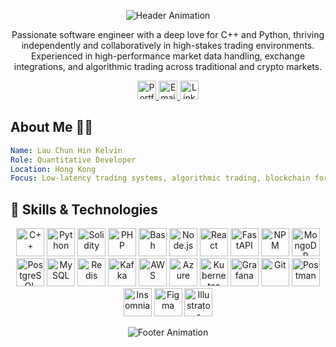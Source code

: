 <p align="center">
  <img src="https://capsule-render.vercel.app/api?type=waving&color=gradient&height=200&section=header&text=Hello,%20I'm%20Kelvin%20Lau!&fontSize=50&animation=fadeIn" alt="Header Animation">
</p>

<p align="center">
  Passionate software engineer with a deep love for C++ and Python, thriving independently and collaboratively in high-stakes trading environments. Experienced in high-performance market data handling, exchange integrations, and algorithmic trading across traditional and crypto markets.
</p>

<p align="center">
  <a href="https://lauchunhin.com">
    <img src="https://img.shields.io/badge/Portfolio-Website-blue?style=flat&logo=google-chrome&logoColor=white" alt="Portfolio" height="30">
  </a>
  <a href="mailto:kelvinlau1357@gmail.com">
    <img src="https://img.shields.io/badge/Email-Me-red?style=flat&logo=gmail&logoColor=white" alt="Email" height="30">
  </a>
  <a href="https://www.linkedin.com/in/kelvin-lau-251917316">
    <img src="https://img.shields.io/badge/LinkedIn-Connect-blue?style=flat&logo=linkedin&logoColor=white" alt="LinkedIn" height="30">
  </a>
</p>

## About Me 👨‍💻

```yaml
Name: Lau Chun Hin Kelvin
Role: Quantitative Developer
Location: Hong Kong
Focus: Low-latency trading systems, algorithmic trading, blockchain for finance
```

## 🚀 Skills & Technologies

<p align="center">
  <img src="https://cdn.jsdelivr.net/gh/devicons/devicon/icons/cplusplus/cplusplus-original.svg" alt="C++" width="45" height="45" title="C++ (Modern C++17/20, Multithreading, Boost.Asio)">
  <img src="https://cdn.jsdelivr.net/gh/devicons/devicon/icons/python/python-original.svg" alt="Python" width="45" height="45" title="Python for automation and AI integration">
  <img src="https://cdn.jsdelivr.net/gh/devicons/devicon/icons/solidity/solidity-original.svg" alt="Solidity" width="45" height="45" title="Solidity for smart contracts and ERC standards">
  <img src="https://cdn.jsdelivr.net/gh/devicons/devicon/icons/php/php-original.svg" alt="PHP" width="45" height="45" title="PHP for web development">
  <img src="https://cdn.jsdelivr.net/gh/devicons/devicon/icons/bash/bash-original.svg" alt="Bash" width="45" height="45" title="Bash scripting and automation">
  <img src="https://cdn.jsdelivr.net/gh/devicons/devicon/icons/nodejs/nodejs-original.svg" alt="Node.js" width="45" height="45" title="Node.js for backend development">
  <img src="https://cdn.jsdelivr.net/gh/devicons/devicon/icons/react/react-original.svg" alt="React" width="45" height="45" title="React for frontend development">
  <img src="https://cdn.jsdelivr.net/gh/devicons/devicon/icons/fastapi/fastapi-original.svg" alt="FastAPI" width="45" height="45" title="FastAPI for high-performance APIs">
  <img src="https://cdn.jsdelivr.net/gh/devicons/devicon/icons/npm/npm-original-wordmark.svg" alt="NPM" width="45" height="45" title="NPM package management">
  <img src="https://cdn.jsdelivr.net/gh/devicons/devicon/icons/mongodb/mongodb-original.svg" alt="MongoDB" width="45" height="45" title="MongoDB for NoSQL database">
  <img src="https://cdn.jsdelivr.net/gh/devicons/devicon/icons/postgresql/postgresql-original.svg" alt="PostgreSQL" width="45" height="45" title="PostgreSQL for relational database">
  <img src="https://cdn.jsdelivr.net/gh/devicons/devicon/icons/mysql/mysql-original.svg" alt="MySQL" width="45" height="45" title="MySQL for data management">
  <img src="https://cdn.jsdelivr.net/gh/devicons/devicon/icons/redis/redis-original.svg" alt="Redis" width="45" height="45" title="Redis for caching and data structures">
  <img src="https://cdn.jsdelivr.net/gh/devicons/devicon@latest/icons/apachekafka/apachekafka-original.svg" alt="Kafka" width="45" height="45" title="Apache Kafka for stream processing">
  <img src="https://cdn.jsdelivr.net/gh/devicons/devicon@latest/icons/amazonwebservices/amazonwebservices-original-wordmark.svg" alt="AWS" width="45" height="45" title="AWS Cloud Services">
  <img src="https://cdn.jsdelivr.net/gh/devicons/devicon/icons/azure/azure-original.svg" alt="Azure" width="45" height="45" title="Microsoft Azure Cloud">
  <img src="https://cdn.jsdelivr.net/gh/devicons/devicon/icons/kubernetes/kubernetes-plain.svg" alt="Kubernetes" width="45" height="45" title="Kubernetes container orchestration">
  <img src="https://cdn.jsdelivr.net/gh/devicons/devicon/icons/grafana/grafana-original.svg" alt="Grafana" width="45" height="45" title="Grafana for monitoring and visualization">
  <img src="https://cdn.jsdelivr.net/gh/devicons/devicon/icons/git/git-original.svg" alt="Git" width="45" height="45" title="Git version control">
  <img src="https://cdn.jsdelivr.net/gh/devicons/devicon/icons/postman/postman-original.svg" alt="Postman" width="45" height="45" title="Postman for API testing">
  <img src="https://cdn.jsdelivr.net/gh/devicons/devicon/icons/insomnia/insomnia-original.svg" alt="Insomnia" width="45" height="45" title="Insomnia for API development">
  <img src="https://cdn.jsdelivr.net/gh/devicons/devicon/icons/figma/figma-original.svg" alt="Figma" width="45" height="45" title="Figma for UI/UX design">
  <img src="https://cdn.jsdelivr.net/gh/devicons/devicon/icons/illustrator/illustrator-plain.svg" alt="Illustrator" width="45" height="45" title="Adobe Illustrator for vector graphics">
</p>

<p align="center">
  <img src="https://capsule-render.vercel.app/api?type=waving&color=FFCC00:FFD700&height=100&section=footer" alt="Footer Animation">
</p>
